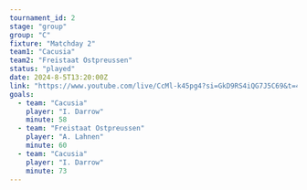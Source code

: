 ```yaml
---
tournament_id: 2
stage: "group"
group: "C"
fixture: "Matchday 2"
team1: "Cacusia"
team2: "Freistaat Ostpreussen"
status: "played"
date: 2024-8-5T13:20:00Z
link: "https://www.youtube.com/live/CcMl-k45pg4?si=GkD9RS4iQG7J5C69&t=4609"
goals:
  - team: "Cacusia"
    player: "I. Darrow"
    minute: 58
  - team: "Freistaat Ostpreussen"
    player: "A. Lahnen"
    minute: 60
  - team: "Cacusia"
    player: "I. Darrow"
    minute: 73
---
```

